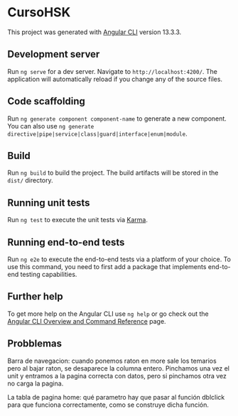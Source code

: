 # CursoHSK

This project was generated with [Angular CLI](https://github.com/angular/angular-cli) version 13.3.3.

## Development server

Run `ng serve` for a dev server. Navigate to `http://localhost:4200/`. The application will automatically reload if you change any of the source files.

## Code scaffolding

Run `ng generate component component-name` to generate a new component. You can also use `ng generate directive|pipe|service|class|guard|interface|enum|module`.

## Build

Run `ng build` to build the project. The build artifacts will be stored in the `dist/` directory.

## Running unit tests

Run `ng test` to execute the unit tests via [Karma](https://karma-runner.github.io).

## Running end-to-end tests

Run `ng e2e` to execute the end-to-end tests via a platform of your choice. To use this command, you need to first add a package that implements end-to-end testing capabilities.

## Further help

To get more help on the Angular CLI use `ng help` or go check out the [Angular CLI Overview and Command Reference](https://angular.io/cli) page.


Probblemas
-------------
Barra de navegacion:
cuando ponemos raton en more sale los temarios pero al bajar raton, se desaparece la columna entero.
Pinchamos una vez el unit y entramos a la pagina correcta con datos, pero si pinchamos otra vez no carga la pagina.

La tabla de pagina home:
qué parametro hay que pasar al función dblclick para que funciona correctamente, como se construye dicha función.
